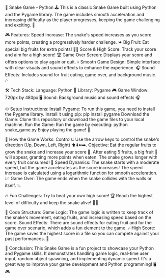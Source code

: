 🐍 Snake Game - Python 🕹️
This is a classic Snake Game built using Python and the Pygame library. The game includes smooth acceleration and increasing difficulty as the player progresses, keeping the game challenging and exciting. 🏁

🎮 Features:
Speed Increase: The snake's speed increases as you score more points, creating a progressively harder challenge. ⏩
Big Fruit: Eat special big fruits for extra points! 🍓💥
Score & High Score: Track your score and aim for a high score! 🏆
Game Over Screen: Displays your score and offers options to play again or quit. 💀
Smooth Game Design: Simple interface with clear visuals and sound effects to enhance the experience. 🎧
Sound Effects: Includes sound for fruit eating, game over, and background music. 🎶

🛠️ Tech Stack:
Language: Python 🐍
Library: Pygame 🎮
Game Window: 720px by 480px 🖥️
Sound: Background music and sound effects 🎧

⚙️ Setup Instructions:
Install Pygame: To run this game, you need to install the Pygame library. Install it using pip:
pip install pygame
Download the Game: Clone this repository or download the game files to your local machine.
Run the Game: Run the game by executing:
python snake_game.py
Enjoy playing the game! 🎉

🧠 How the Game Works:
Controls: Use the arrow keys to control the snake's direction (Up, Down, Left, Right) ⬆️⬇️⬅️➡️.
Objective: Eat the regular fruits to grow the snake and increase your score 🍎. After eating 5 fruits, a big fruit 🍓 will appear, granting more points when eaten. The snake grows longer with every fruit consumed! 🐍
Speed Dynamics: The snake starts with a moderate speed, but the game accelerates as the score increases! The speed increase is calculated using a logarithmic function for smooth acceleration. 📈
Game Over: The game ends when the snake collides with the walls or itself. 💥

🔥 Fun Challenges:
Try to beat your own high score! 🏆
Reach the highest level of difficulty and keep the snake alive! 🐍💨

🔧 Code Structure:
Game Logic: The game logic is written to keep track of the snake's movement, eating fruits, and increasing speed based on the score.
Sound Effects: There are sound effects for eating fruit and for the game over scenario, which adds a fun element to the game. 🎶
High Score: The game saves the highest score in a file so you can compete against your past performances. 💾

💬 Conclusion:
This Snake Game is a fun project to showcase your Python and Pygame skills. It demonstrates handling game logic, real-time user input, random object spawning, and implementing dynamic speed. It's a great way to improve your game development and Python programming! 🖥️🎮

